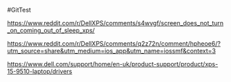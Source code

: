 #GitTest

https://www.reddit.com/r/DellXPS/comments/s4wvgf/screen_does_not_turn_on_coming_out_of_sleep_xps/

https://www.reddit.com/r/DellXPS/comments/q2z72n/comment/hpheoe6/?utm_source=share&utm_medium=ios_app&utm_name=iossmf&context=3

https://www.dell.com/support/home/en-uk/product-support/product/xps-15-9510-laptop/drivers
